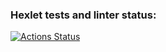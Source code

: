 ### Hexlet tests and linter status:
[![Actions Status](https://github.com/Olga1webb/python-project-49/workflows/hexlet-check/badge.svg)](https://github.com/Olga1webb/python-project-49/actions)
